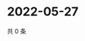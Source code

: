 # 2022-05-27

共 0 条

<!-- BEGIN WEIBO -->
<!-- 最后更新时间 Fri May 27 2022 06:17:02 GMT+0800 (China Standard Time) -->

<!-- END WEIBO -->
